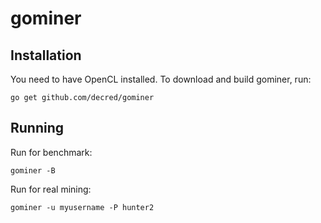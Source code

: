 # gominer

## Installation

You need to have OpenCL installed. To download and build gominer, run:

    go get github.com/decred/gominer

## Running

Run for benchmark:

    gominer -B

Run for real mining:

    gominer -u myusername -P hunter2
